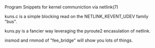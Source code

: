 Program Snippets for kernel communiction via netlink(7)

kuns.c is a simple blocking read on the NETLINK_KEVENT_UDEV family "bus".

kuns.py is a fancier way leveraging the pyroute2 encasulation of netlink.

insmod and rmmod of "fee_bridge" will show you lots of things.
